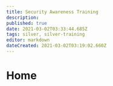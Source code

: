 ```yaml
---
title: Security Awareness Training
description: 
published: true
date: 2021-03-02T03:33:44.685Z
tags: silver, silver-training
editor: markdown
dateCreated: 2021-03-02T03:19:02.660Z
---
```


# Home